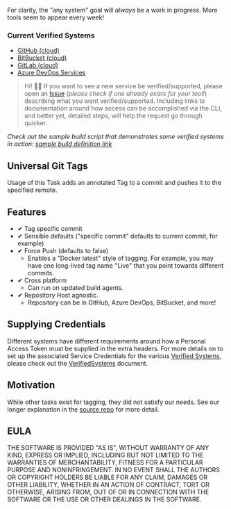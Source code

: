 For clarity, the "any system" goal will *always* be a work in progress. More tools seem to appear every week!

### Current Verified Systems

* [GitHub (cloud)][build]
* [BitBucket (cloud)][build]
* [GitLab (cloud)][build]
* [Azure DevOps Services][build]

> Hi! 👋🏻 If you want to see a new service be verified/supported, please open an [Issue](https://github.com/cloudpups/universal-git-tags/issues) (*please check if one already exists for your tool!*) describing what you want verified/supported. Including links to documentation around how access can be accomplished via the CLI, and better yet, detailed steps, will help the request go through quicker.

*Check out the sample build script that demonstrates some verified systems in action: [sample build definition link](https://github.com/cloudpups/universal-git-tags/blob/main/pipelines/example-pipeline.yml)*

## Universal Git Tags

Usage of this Task adds an annotated Tag to a commit and pushes it to the specified remote.

## Features

* ✔ Tag specific commit
* ✔ Sensible defaults ("specific commit" defaults to current commit, for example)
* ✔ Force Push (defaults to false)
   * Enables a "Docker latest" style of tagging. For example, you may have one long-lived tag name "Live" that you point towards different commits.
* ✔ Cross platform
   * Can run on updated build agents.
* ✔ Repository Host agnostic. 
   * Repository can be in GitHub, Azure DevOps, BitBucket, and more!

## Supplying Credentials

Different systems have different requirements around how a Personal Access Token must be supplied in the extra headers. For more details on to set up the associated Service Credentials for the various [Verified Systems](#current-verified-systems), please check out the [VerifiedSystems](https://github.com/cloudpups/universal-git-tags/blob/main/docs/VerifiedSystems.md) document.

## Motivation

While other tasks exist for tagging, they did not satisfy our needs. See our longer explanation in the [source repo](https://github.com/cloudpups/universal-git-tags#motivation) for more detail.

## EULA

THE SOFTWARE IS PROVIDED "AS IS", WITHOUT WARRANTY OF ANY KIND, EXPRESS
OR IMPLIED, INCLUDING BUT NOT LIMITED TO THE WARRANTIES OF
MERCHANTABILITY, FITNESS FOR A PARTICULAR PURPOSE AND NONINFRINGEMENT.
IN NO EVENT SHALL THE AUTHORS OR COPYRIGHT HOLDERS BE LIABLE FOR ANY CLAIM,
DAMAGES OR OTHER LIABILITY, WHETHER IN AN ACTION OF CONTRACT, TORT
OR OTHERWISE, ARISING FROM, OUT OF OR IN CONNECTION WITH THE SOFTWARE
OR THE USE OR OTHER DEALINGS IN THE SOFTWARE.

[build]: https://dev.azure.com/JoshuaTheMiller/PublicExamples/_build?definitionId=6&_a=summary